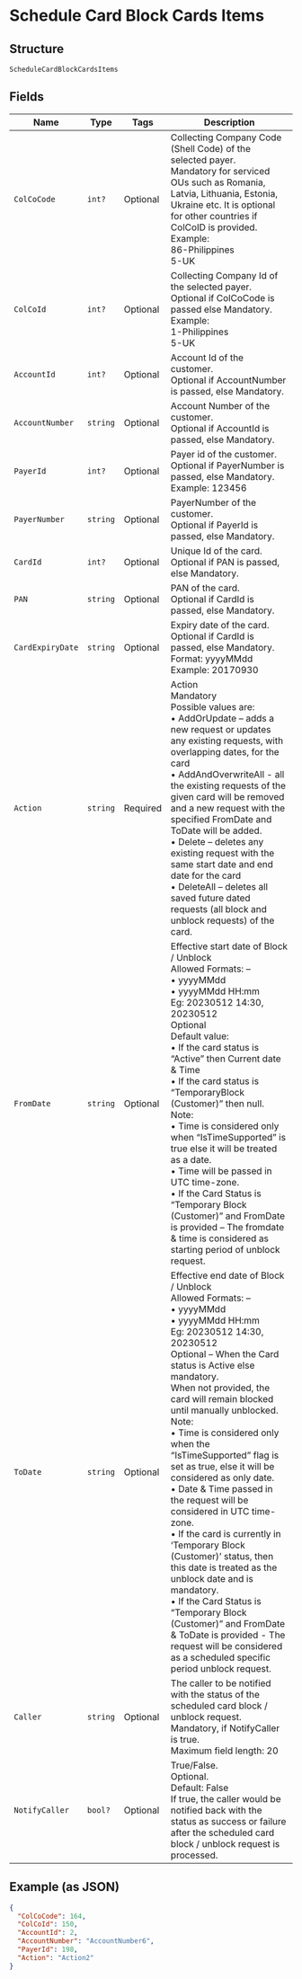 
# Schedule Card Block Cards Items

## Structure

`ScheduleCardBlockCardsItems`

## Fields

| Name | Type | Tags | Description |
|  --- | --- | --- | --- |
| `ColCoCode` | `int?` | Optional | Collecting Company Code (Shell Code) of the selected payer.<br>Mandatory for serviced OUs such as Romania, Latvia, Lithuania, Estonia, Ukraine etc. It is optional for other countries if ColCoID is provided.<br>Example:<br>86-Philippines<br>5-UK |
| `ColCoId` | `int?` | Optional | Collecting Company Id of the selected payer.<br>Optional if ColCoCode is passed else Mandatory.<br>Example:<br>1-Philippines<br>5-UK |
| `AccountId` | `int?` | Optional | Account Id of the customer.<br>Optional if AccountNumber is passed, else Mandatory. |
| `AccountNumber` | `string` | Optional | Account Number of the customer.<br>Optional if AccountId is passed, else Mandatory. |
| `PayerId` | `int?` | Optional | Payer id of the customer.<br>Optional if PayerNumber is passed, else Mandatory.<br>Example: 123456 |
| `PayerNumber` | `string` | Optional | PayerNumber of the customer.<br>Optional if PayerId is passed, else Mandatory. |
| `CardId` | `int?` | Optional | Unique Id of the card.<br>Optional if PAN is passed, else Mandatory. |
| `PAN` | `string` | Optional | PAN of the card.<br>Optional if CardId is passed, else Mandatory. |
| `CardExpiryDate` | `string` | Optional | Expiry date of the card.<br>Optional if CardId is passed, else Mandatory.<br>Format: yyyyMMdd<br>Example: 20170930 |
| `Action` | `string` | Required | Action<br>Mandatory<br>Possible values are:<br>•	AddOrUpdate – adds a new request or updates any existing requests, with overlapping dates, for the card<br>•	AddAndOverwriteAll - all the existing requests of the given card will be removed and a new request with the specified FromDate and ToDate will be added.<br>•	Delete – deletes any existing request with the same start date and end date for the card<br>•	DeleteAll – deletes all saved future dated requests (all block and unblock requests) of the card. |
| `FromDate` | `string` | Optional | Effective start date of Block / Unblock<br>Allowed Formats: –<br>•	yyyyMMdd<br>•	yyyyMMdd HH:mm<br>Eg: 20230512 14:30, 20230512<br>Optional<br>Default value:<br>•	 If the card status is “Active” then Current date & Time<br>•	If the card status is “TemporaryBlock (Customer)” then null.<br>Note:<br>•	Time is considered only when “IsTimeSupported” is true else it will be treated as a date.<br>•	Time will be passed in UTC time-zone.<br>•	If the Card Status is “Temporary Block (Customer)” and FromDate is provided – The fromdate & time is considered as starting period of unblock request. |
| `ToDate` | `string` | Optional | Effective end date of Block / Unblock<br>Allowed Formats: –<br>•	yyyyMMdd<br>•	yyyyMMdd HH:mm<br>Eg: 20230512 14:30, 20230512<br>Optional – When the Card status is Active else mandatory.<br>When not provided, the card will remain blocked until manually unblocked.<br>Note:<br>•	Time is considered only when the “IsTimeSupported” flag is set as true, else it will be considered as only date.<br>•	Date & Time passed in the request will be considered in UTC time-zone.<br>•	If the card is currently in ‘Temporary Block (Customer)’ status, then this date is treated as the unblock date and is mandatory.<br>•	If the Card Status is “Temporary Block (Customer)” and FromDate & ToDate is provided - The request will be considered as a scheduled specific period unblock request. |
| `Caller` | `string` | Optional | The caller to be notified with the status of the scheduled card block / unblock request.<br>Mandatory, if NotifyCaller is true.<br>Maximum field length: 20 |
| `NotifyCaller` | `bool?` | Optional | True/False.<br>Optional.<br>Default: False<br>If true, the caller would be notified back with the status as success or failure after the scheduled card block / unblock request is processed. |

## Example (as JSON)

```json
{
  "ColCoCode": 164,
  "ColCoId": 150,
  "AccountId": 2,
  "AccountNumber": "AccountNumber6",
  "PayerId": 198,
  "Action": "Action2"
}
```


